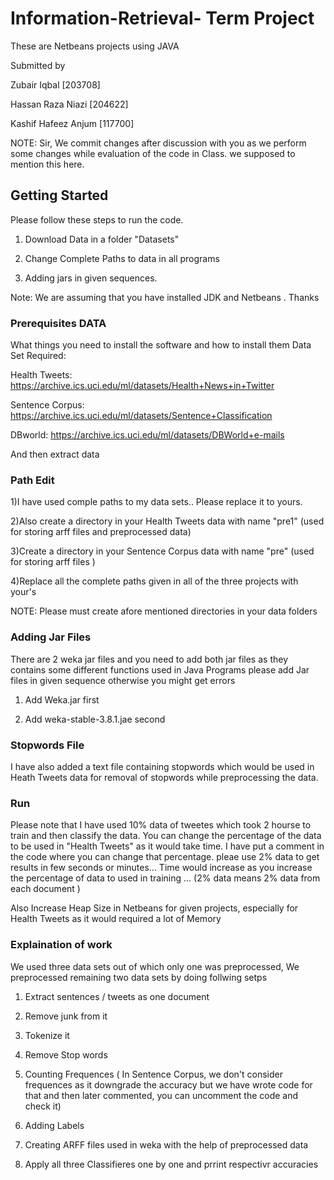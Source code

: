 # Information-Retrieval- Term Project
These are Netbeans projects using JAVA

Submitted by

Zubair Iqbal [203708]

Hassan Raza Niazi [204622]

Kashif Hafeez Anjum [117700]

NOTE: Sir, We commit changes after discussion with you as we perform some changes while evaluation of the code in Class. we supposed to mention this here.

## Getting Started

Please follow these steps to run the code.

1) Download Data in a folder "Datasets"

2) Change Complete Paths to data in all programs 

3) Adding jars in given sequences.

Note: We are assuming that you have installed JDK and Netbeans . Thanks 

### Prerequisites DATA

What things you need to install the software and how to install them
Data Set Required:

 Health Tweets: https://archive.ics.uci.edu/ml/datasets/Health+News+in+Twitter
 
 Sentence Corpus: https://archive.ics.uci.edu/ml/datasets/Sentence+Classification
 
 DBworld: https://archive.ics.uci.edu/ml/datasets/DBWorld+e-mails
 
 And then extract data

### Path Edit 

1)I have used comple paths to my data sets.. Please replace it to yours.

2)Also create a directory in your Health Tweets data with name "pre1" (used for storing arff files and preprocessed data)

3)Create a directory in your Sentence Corpus data with name "pre" (used for storing arff files )

4)Replace all the complete paths given in all of the three projects with your's 

NOTE: Please must create afore mentioned directories in your data folders

### Adding Jar Files

 There are 2 weka jar files and you need to add both jar files as they contains some different functions used in Java Programs
 please add Jar files in given sequence otherwise you might get errors
 
 1) Add Weka.jar first
 
 2) Add weka-stable-3.8.1.jae second
 
 ### Stopwords File
 
 I have also added a text file containing stopwords which would be used in Heath Tweets data for removal of stopwords while preprocessing the data.
 
 ### Run
 
 Please note that I have used 10% data of tweetes which took 2 hourse to train and then classify the data. You can change the percentage of the data to be used in "Health Tweets" as it would take time. I have put a comment in the code where you can change that percentage. pleae use 2% data to get results in few seconds or minutes...  Time would increase as you increase the percentage of data to used in training ...  (2% data means 2% data from each document )
 
Also Increase Heap Size in Netbeans for given projects, especially for Health Tweets as it would required a lot of Memory 
 
 ### Explaination of work
 
 We used three data sets out of which only one was preprocessed, We preprocessed remaining two data sets by doing follwing setps 
 
 1) Extract sentences / tweets as one document
 
 2) Remove junk from it
 
 3) Tokenize it
 
 4) Remove Stop words 
 
 5) Counting Frequences ( In Sentence Corpus, we don't consider frequences as it downgrade the accuracy but we have wrote code for that and then later commented, you can uncomment the code and check it)
 
 6) Adding Labels 
 
 7) Creating ARFF files used in weka with the help of preprocessed data
 
 8) Apply all three Classifieres one by one and prrint respectivr accuracies 
